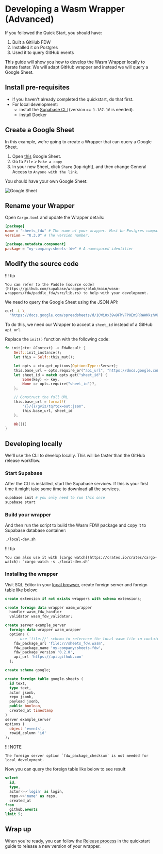 # Developing a Wasm Wrapper (Advanced)

If you followed the Quick Start, you should have:

1. Built a GitHub FDW
2. Installed it on Postgres
3. Used it to query GitHub events

This guide will show you how to develop the Wasm Wrapper locally to iterate faster. We will adapt GitHub wrapper and instead we will query a Google Sheet.

## Install pre-requisites

- If you haven't already completed the quickstart, do that first.
- For local development:
  - install the [Supabase CLI](https://supabase.com/docs/guides/cli/getting-started) (version `>= 1.187.10` is needed).
  - install Docker

## Create a Google Sheet

In this example, we're going to create a Wrapper that can query a Google Sheet.

1. Open [this](https://docs.google.com/spreadsheets/d/1OWi0x39w9FhVFP0EmSRRWWKkzhVXpYeTZJLmvaSKy-o/edit?gid=0#gid=0) Google Sheet.
2. Go to `File` > `Make a copy`
3. In your new Sheet, click `Share` (top right), and then change General Access to `Anyone with the link`.

You should have your own Google Sheet:

![Google Sheet](/wrappers/assets/google-sheet.png)

## Rename your Wrapper

Open `Cargo.toml` and update the Wrapper details:

```toml
[package]
name = "sheets_fdw" # The name of your wrapper. Must be Postgres compatible.
version = "0.3.0" # The version number.

[package.metadata.component]
package = "my-company:sheets-fdw" # A namespaced identifier
```

## Modify the source code

!!! tip

    You can refer to the Paddle [source code](https://github.com/supabase/wrappers/blob/main/wasm-wrappers/fdw/paddle_fdw/src/lib.rs) to help with your development.

We need to query the Google Sheet using the JSON API:

```bash
curl -L \
  'https://docs.google.com/spreadsheets/d/1OWi0x39w9FhVFP0EmSRRWWKkzhVXpYeTZJLmvaSKy-o/gviz/tq?tqx=out:json'
```

To do this, we need our Wrapper to accept a `sheet_id` instead of a GitHub `api_url`.

Replace the `init()` function with the following code:

```rs title="lib.rs"
fn init(ctx: &Context) -> FdwResult {
    Self::init_instance();
    let this = Self::this_mut();

    let opts = ctx.get_options(OptionsType::Server);
    this.base_url = opts.require_or("api_url", "https://docs.google.com/spreadsheets/d");
    let sheet_id = match opts.get("sheet_id") {
        Some(key) => key,
        None => opts.require("sheet_id")?,
    };

    // Construct the full URL
    this.base_url = format!(
        "{}/{}/gviz/tq?tqx=out:json",
        this.base_url, sheet_id
    );

    Ok(())
}
```

## Developing locally

We'll use the CLI to develop locally. This will be faster than the GitHub release workflow.

### Start Supabase

After the CLI is installed, start the Supabase services. If this is your first time it might take some time to download all the services.

```bash
supabase init # you only need to run this once
supabase start
```

### Build your wrapper

And then run the script to build the Wasm FDW package and copy it to Supabase database container:

```bash
./local-dev.sh
```

!!! tip

    You can also use it with [cargo watch](https://crates.io/crates/cargo-watch): `cargo watch -s ./local-dev.sh`

### Installing the wrapper

Visit SQL Editor in your [local browser](http://127.0.0.1:54323/project/default/sql/1), create foreign server and foreign table like below:

```sql
create extension if not exists wrappers with schema extensions;

create foreign data wrapper wasm_wrapper
  handler wasm_fdw_handler
  validator wasm_fdw_validator;

create server example_server
  foreign data wrapper wasm_wrapper
  options (
    -- use 'file://' schema to reference the local wasm file in container
    fdw_package_url 'file:///sheets_fdw.wasm',
    fdw_package_name 'my-company:sheets-fdw',
    fdw_package_version '0.2.0',
    api_url 'https://api.github.com'
  );

create schema google;

create foreign table google.sheets (
  id text,
  type text,
  actor jsonb,
  repo jsonb,
  payload jsonb,
  public boolean,
  created_at timestamp
)
server example_server
options (
  object 'events',
  rowid_column 'id'
);
```

!!! NOTE

    The foreign server option `fdw_package_checksum` is not needed for local development.

Now you can query the foreign table like below to see result:

```sql
select
  id,
  type,
  actor->>'login' as login,
  repo->>'name' as repo,
  created_at
from
  github.events
limit 5;
```

## Wrap up

When you're ready, you can follow the [Release process](/wrappers/guides/create-wasm-wrapper/#release-the-wasm-fdw-package) in the quickstart guide to release a new version of your wrapper.
